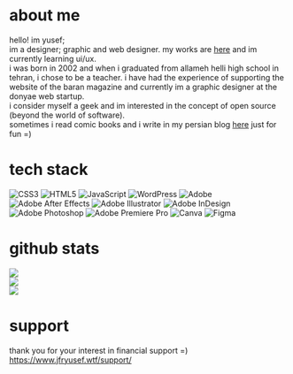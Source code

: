 # about me
hello! im yusef;<br>
im a designer; graphic and web designer. my works are [here](https://www.jfryusef.wtf/projects/) and im currently learning ui/ux.
<br>i was born in 2002 and when i graduated from allameh helli high school in tehran, i chose to be a teacher. i have had the experience of supporting the website of the baran magazine and currently im a graphic designer at the donyae web startup.<br>
i consider myself a geek and im interested in the concept of open source (beyond the world of software).<br>
sometimes i read comic books and i write in my persian blog [here](https://www.jfryusef.wtf/) just for fun =)

# tech stack
![CSS3](https://img.shields.io/badge/css3-%231572B6.svg?style=for-the-badge&logo=css3&logoColor=white) ![HTML5](https://img.shields.io/badge/html5-%23E34F26.svg?style=for-the-badge&logo=html5&logoColor=white) ![JavaScript](https://img.shields.io/badge/javascript-%23323330.svg?style=for-the-badge&logo=javascript&logoColor=%23F7DF1E) ![WordPress](https://img.shields.io/badge/WordPress-%23117AC9.svg?style=for-the-badge&logo=WordPress&logoColor=white) ![Adobe](https://img.shields.io/badge/adobe-%23FF0000.svg?style=for-the-badge&logo=adobe&logoColor=white) ![Adobe After Effects](https://img.shields.io/badge/Adobe%20After%20Effects-9999FF.svg?style=for-the-badge&logo=Adobe%20After%20Effects&logoColor=white) ![Adobe Illustrator](https://img.shields.io/badge/adobe%20illustrator-%23FF9A00.svg?style=for-the-badge&logo=adobe%20illustrator&logoColor=white) ![Adobe InDesign](https://img.shields.io/badge/Adobe%20InDesign-49021F?style=for-the-badge&logo=adobeindesign&logoColor=FF3366) ![Adobe Photoshop](https://img.shields.io/badge/adobe%20photoshop-%2331A8FF.svg?style=for-the-badge&logo=adobe%20photoshop&logoColor=white) ![Adobe Premiere Pro](https://img.shields.io/badge/Adobe%20Premiere%20Pro-9999FF.svg?style=for-the-badge&logo=Adobe%20Premiere%20Pro&logoColor=white) ![Canva](https://img.shields.io/badge/Canva-%2300C4CC.svg?style=for-the-badge&logo=Canva&logoColor=white) ![Figma](https://img.shields.io/badge/figma-%23F24E1E.svg?style=for-the-badge&logo=figma&logoColor=white)

# github stats
![](https://github-readme-stats.vercel.app/api?username=jfryusef&theme=blue_navy&hide_border=true&include_all_commits=true&count_private=false)<br/>
![](https://github-readme-streak-stats.herokuapp.com/?user=jfryusef&theme=blue_navy&hide_border=true)<br/>
![](https://github-readme-stats.vercel.app/api/top-langs/?username=jfryusef&theme=blue_navy&hide_border=true&include_all_commits=true&count_private=false&layout=compact)

# support
thank you for your interest in financial support =)<br>
https://www.jfryusef.wtf/support/

<!---
jfryusef/jfryusef is a ✨ special ✨ repository because its `README.md` (this file) appears on your GitHub profile.
You can click the Preview link to take a look at your changes.
--->
